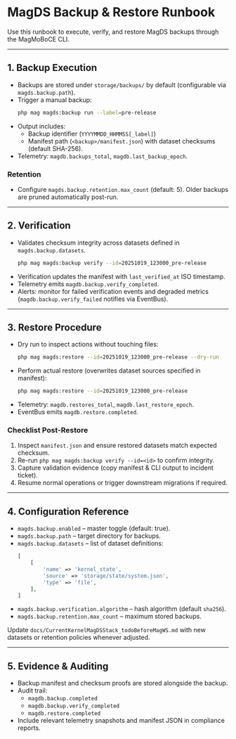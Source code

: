 # MagDS Backup & Restore Runbook

Use this runbook to execute, verify, and restore MagDS backups through the MagMoBoCE CLI.

---

## 1. Backup Execution
- Backups are stored under `storage/backups/` by default (configurable via `magds.backup.path`).
- Trigger a manual backup:
  ```bash
  php mag magds:backup run --label=pre-release
  ```
- Output includes:
  - Backup identifier (`YYYYMMDD_HHMMSS[_label]`)
  - Manifest path (`<backup>/manifest.json`) with dataset checksums (default SHA-256).
- Telemetry: `magdb.backups_total`, `magdb.last_backup_epoch`.

### Retention
- Configure `magds.backup.retention.max_count` (default: 5). Older backups are pruned automatically post-run.

---

## 2. Verification
- Validates checksum integrity across datasets defined in `magds.backup.datasets`.
  ```bash
  php mag magds:backup verify --id=20251019_123000_pre-release
  ```
- Verification updates the manifest with `last_verified_at` ISO timestamp.
- Telemetry emits `magdb.backup.verify_completed`.
- Alerts: monitor for failed verification events and degraded metrics (`magdb.backup.verify_failed` notifies via EventBus).

---

## 3. Restore Procedure
- Dry run to inspect actions without touching files:
  ```bash
  php mag magds:restore --id=20251019_123000_pre-release --dry-run
  ```
- Perform actual restore (overwrites dataset sources specified in manifest):
  ```bash
  php mag magds:restore --id=20251019_123000_pre-release
  ```
- Telemetry: `magdb.restores_total`, `magdb.last_restore_epoch`.
- EventBus emits `magdb.restore.completed`.

### Checklist Post-Restore
1. Inspect `manifest.json` and ensure restored datasets match expected checksum.
2. Re-run `php mag magds:backup verify --id=<id>` to confirm integrity.
3. Capture validation evidence (copy manifest & CLI output to incident ticket).
4. Resume normal operations or trigger downstream migrations if required.

---

## 4. Configuration Reference
- `magds.backup.enabled` – master toggle (default: true).
- `magds.backup.path` – target directory for backups.
- `magds.backup.datasets` – list of dataset definitions:
  ```php
  [
      [
          'name' => 'kernel_state',
          'source' => 'storage/state/system.json',
          'type' => 'file',
      ],
  ]
  ```
- `magds.backup.verification.algorithm` – hash algorithm (default `sha256`).
- `magds.backup.retention.max_count` – maximum stored backups.

Update `docs/CurrentKernelMagDSStack_todoBeforeMagWS.md` with new datasets or retention policies whenever adjusted.

---

## 5. Evidence & Auditing
- Backup manifest and checksum proofs are stored alongside the backup.
- Audit trail:
  - `magdb.backup.completed`
  - `magdb.backup.verify_completed`
  - `magdb.restore.completed`
- Include relevant telemetry snapshots and manifest JSON in compliance reports.
